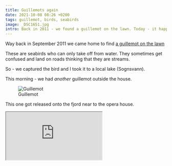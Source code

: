 ```yaml
---
title: Guillemots again
date: 2021-10-08 08:26 +0200
tags: guillemot, birds, seabirds
image: _DSC1651.jpg
intro: Back in 2011 - we found a guillemot on the lawn. Today - it happened again.
---
```


Way back in September 2011 we came home to find [a guillemot on the lawn](/2011/09/16/it-s-friday-afternoon-and-you-have-a-guillemot-on-your-lawn/)

These are seabirds who can only take off from water. They sometimes get confused and land on roads thinking that they are streams.

So - we captured the bird and I took it to a local lake (Sognsvann).

This morning - we had *another* guillemot outside the house.

<figure class="figure w-100 text-center">
    <img class="figure-img img-fluid rounded" src="/images/posts/2021/10/_DSC1651.jpg" title="Guillemot" alt="Guillemot"/>
    <figcaption>Guillemot</figcaption>
</figure>

This one got released onto the fjord near to the opera house.

<div class="ratio ratio-16x9">
    <iframe src="https://www.youtube.com/embed/DZtR9XlJfB8" title="Guillemot" allow="accelerometer; autoplay; clipboard-write; encrypted-media; gyroscope; picture-in-picture" allowfullscreen></iframe>
</div>

